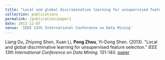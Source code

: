 ```yaml
---
title: "Local and global discriminative learning for unsupervised feature selection"
collection: publications
permalink: /publication/paper1
date: 2013-12-07
venue: 'IEEE 13th International Conference on Data Mining'
---
```

Liang Du, Zhiyong Shen, Xuan Li, **Peng Zhou**, Yi-Dong Shen. (2013). &quot;Local and global discriminative learning for unsupervised feature selection.&quot; <i>IEEE 13th International Conference on Data Mining</i>. 131-140. [paper](http://Doctor-Nobody.github.io/papers/ICDM2013.pdf)